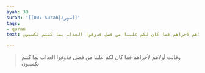 ```yaml
---
ayah: 39
surah: '[[007-Surah|سورة]]'
tags:
- quran
text: وقالت أولاهم لأخراهم فما كان لكم علينا من فضل فذوقوا العذاب بما كنتم تكسبون

---
```

> وقالت أولاهم لأخراهم فما كان لكم علينا من فضل فذوقوا العذاب بما كنتم تكسبون
